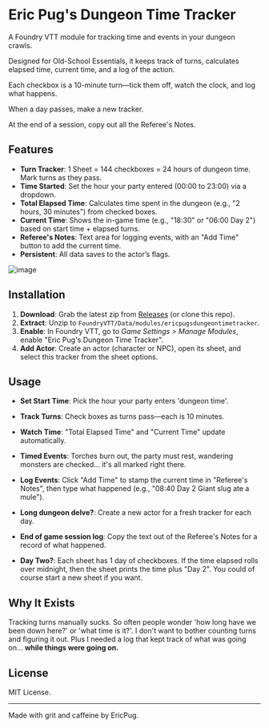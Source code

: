 # Eric Pug's Dungeon Time Tracker

A Foundry VTT module for tracking time and events in your dungeon crawls.

Designed for Old-School Essentials, it keeps track of turns, calculates elapsed time, current time, and a log of the action. 

Each checkbox is a 10-minute turn—tick them off, watch the clock, and log what happens.

When a day passes, make a new tracker.

At the end of a session, copy out all the Referee's Notes.

## Features
- **Turn Tracker**: 1 Sheet = 144 checkboxes = 24 hours of dungeon time. Mark turns as they pass.
- **Time Started**: Set the hour your party entered (00:00 to 23:00) via a dropdown.
- **Total Elapsed Time**: Calculates time spent in the dungeon (e.g., "2 hours, 30 minutes") from checked boxes.
- **Current Time**: Shows the in-game time (e.g., "18:30" or "06:00 Day 2") based on start time + elapsed turns.
- **Referee's Notes**: Text area for logging events, with an "Add Time" button to add the current time.
- **Persistent**: All data saves to the actor’s flags.



![image](https://github.com/user-attachments/assets/29257af2-cd2d-4b84-b24f-235adf16289c)




## Installation
1. **Download**: Grab the latest zip from [Releases](https://github.com/EricPug/ericpugsdungeontimetracker/releases) (or clone this repo).
2. **Extract**: Unzip to `FoundryVTT/Data/modules/ericpugsdungeontimetracker`.
3. **Enable**: In Foundry VTT, go to *Game Settings > Manage Modules*, enable "Eric Pug's Dungeon Time Tracker".
4. **Add Actor**: Create an actor (character or NPC), open its sheet, and select this tracker from the sheet options.

## Usage
- **Set Start Time**: Pick the hour your party enters 'dungeon time'.
- **Track Turns**: Check boxes as turns pass—each is 10 minutes.
- **Watch Time**: "Total Elapsed Time" and "Current Time" update automatically.
- **Timed Events**: Torches burn out, the party must rest, wandering monsters are checked... it's all marked right there.
- **Log Events**: Click "Add Time" to stamp the current time in "Referee's Notes", then type what happened (e.g., "08:40 Day 2 Giant slug ate a mule").
- **Long dungeon delve?**: Create a new actor for a fresh tracker for each day.
- **End of game session log**: Copy the text out of the Referee's Notes for a record of what happened.

- **Day Two?**: Each sheet has 1 day of checkboxes. If the time elapsed rolls over midnight, then the sheet prints the time plus "Day 2". You could of course start a new sheet if you want.

## Why It Exists
Tracking turns manually sucks. So often people wonder 'how long have we been down here?' or 'what time is it?'. 
I don't want to bother counting turns and figuring it out.
Plus I needed a log that kept track of what was going on... **while things were going on.**

## License
MIT License.

---
Made with grit and caffeine by EricPug.
